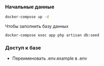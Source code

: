 ### Начальные данные

```sh
docker-compose up -d
```

Чтобы  заполнить базу данных
```sh
docker-compose exec app php artisan db:seed
```

### Доступ к базе
* Переименовать .env.example в .env
